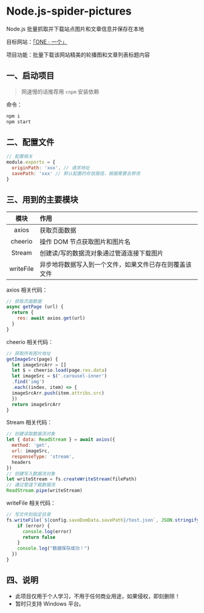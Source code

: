 # Node.js-spider-pictures

Node.js 批量抓取并下载站点图片和文章信息并保存在本地

目标网站：[「ONE · 一个」](http://www.wufazhuce.com/)  

项目功能：批量下载该网站精美的轮播图和文章列表标题内容

## 一、启动项目

> 网速慢的话推荐用 `cnpm` 安装依赖

命令：

```bash
npm i
npm start
```

## 二、配置文件

```js
// 配置相关
module.exports = {
  originPath: 'xxx', // 请求地址
  savePath: 'xxx' // 默认配置的存放路径，根据需要去修改
}
```

## 三、用到的主要模块

|  模块   | 作用                                      |
| :-----: | :---------------------------------------- |
|  axios  | 获取页面数据                              |
| cheerio | 操作 DOM 节点获取图片和图片名             |
| Stream  | 创建读/写的数据流对象通过管道连接下载图片 |
| writeFile|异步地将数据写入到一个文件，如果文件已存在则覆盖该文件|

axios 相关代码：

```js
// 获取页面数据
async getPage (url) {
  return {
    res: await axios.get(url)
  }
}
```

cheerio 相关代码：

```js
// 获取所有图片地址
getImageSrc(page) {
  let imageSrcArr = []
  let $ = cheerio.load(page.res.data)
  let imageSrc = $('.carousel-inner')
  .find('img')
  .each((index, item) => {
  imageSrcArr.push(item.attribs.src)
  })
  return imageSrcArr
}
```

Stream 相关代码：

```js
// 创建读取数据流对象
let { data: ReadStream } = await axios({
  method: 'get',
  url: imageSrc,
  responseType: 'stream',
  headers
})
// 创建写入数据流对象
let writeStream = fs.createWriteStream(filePath)
// 通过管道下载数据流
ReadStream.pipe(writeStream)
```

writeFile 相关代码：

```js
// 写文件到指定目录
fs.writeFile(`${config.saveDomData.savePath}/test.json`, JSON.stringify(articleData, null, 2), (error) => {
    if (error) {
      console.log(error)
      return false
    }
    console.log("数据保存成功！")
  })
}
```

## 四、说明

* 此项目仅用于个人学习，不用于任何商业用途，如果侵权，即刻删除！
* 暂时只支持 Windows 平台。
